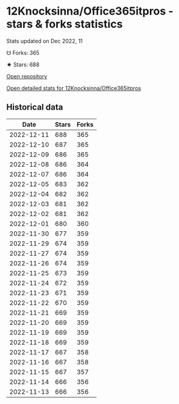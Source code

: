 # 12Knocksinna/Office365itpros - stars & forks statistics

Stats updated on Dec 2022, 11

☋ Forks: 365

★ Stars: 688

[Open repository](https://github.com/12Knocksinna/Office365itpros)

[Open detailed stats for 12Knocksinna/Office365itpros](https://reviewgithub.com/rep/12Knocksinna/Office365itpros)

## Historical data
| Date | Stars | Forks |
|------|-------|-------|
| 2022-12-11 | 688 | 365 | 
| 2022-12-10 | 687 | 365 | 
| 2022-12-09 | 686 | 365 | 
| 2022-12-08 | 686 | 364 | 
| 2022-12-07 | 686 | 364 | 
| 2022-12-05 | 683 | 362 | 
| 2022-12-04 | 682 | 362 | 
| 2022-12-03 | 681 | 362 | 
| 2022-12-02 | 681 | 362 | 
| 2022-12-01 | 680 | 360 | 
| 2022-11-30 | 677 | 359 | 
| 2022-11-29 | 674 | 359 | 
| 2022-11-27 | 674 | 359 | 
| 2022-11-26 | 674 | 359 | 
| 2022-11-25 | 673 | 359 | 
| 2022-11-24 | 672 | 359 | 
| 2022-11-23 | 671 | 359 | 
| 2022-11-22 | 670 | 359 | 
| 2022-11-21 | 669 | 359 | 
| 2022-11-20 | 669 | 359 | 
| 2022-11-19 | 669 | 359 | 
| 2022-11-18 | 669 | 359 | 
| 2022-11-17 | 667 | 358 | 
| 2022-11-16 | 667 | 358 | 
| 2022-11-15 | 667 | 357 | 
| 2022-11-14 | 666 | 356 | 
| 2022-11-13 | 666 | 356 | 


